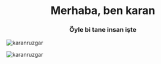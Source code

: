 <h1 align="center">Merhaba, ben karan</h1>
<h3 align="center">Öyle bi tane insan işte</h3>

<p align="left"> <img src="https://komarev.com/ghpvc/?username=karanruzgar&label=Profile%20views&color=0e75b6&style=flat" alt="karanruzgar" /> </p>



<p><img align="center" src="https://github-readme-streak-stats.herokuapp.com/?user=karanruzgar&" alt="karanruzgar" /></p>
